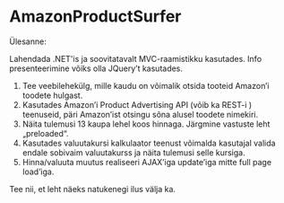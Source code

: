 # AmazonProductSurfer

Ülesanne:

Lahendada .NET'is ja soovitatavalt MVC-raamistikku kasutades. Info presenteerimine võiks olla JQuery’t kasutades.

1) Tee veebilehekülg, mille kaudu on võimalik otsida tooteid Amazon’i toodete hulgast.
2) Kasutades Amazon’i Product Advertising API (võib ka REST-i ) teenuseid, päri Amazon’ist otsingu sõna alusel toodete nimekiri.
3) Näita tulemusi 13 kaupa lehel koos hinnaga. Järgmine vastuste leht „preloaded“.
4) Kasutades valuutakursi kalkulaator teenust võimalda kasutajal valida endale sobivaim valuutakurss ja näita tulemusi selle kursiga.
5) Hinna/valuuta muutus realiseeri AJAX’iga update’iga mitte full page load’iga.
 
Tee nii, et leht näeks natukenegi ilus välja ka.
